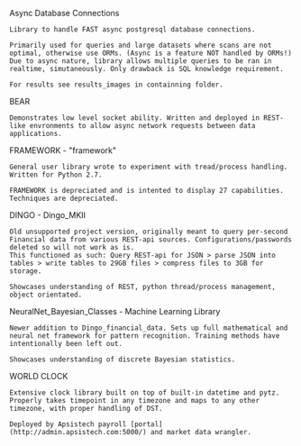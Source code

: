 Async Database Connections

	Library to handle FAST async postgresql database connections.
	
	Primarily used for queries and large datasets where scans are not optimal, otherwise use ORMs. (Async is a feature NOT handled by ORMs!)
	Due to async nature, library allows multiple queries to be ran in realtime, simutaneously. Only drawback is SQL knowledge requirement.
	
	For results see results_images in containning folder.

BEAR

	Demonstrates low level socket ability. Written and deployed in REST-like envronments to allow async network requests between data applications. 

FRAMEWORK - "framework"

	General user library wrote to experiment with tread/process handling. Written for Python 2.7.
	
	FRAMEWORK is depreciated and is intented to display 27 capabilities. Techniques are depreciated.

DINGO - Dingo_MKII

	Old unsupported project version, originally meant to query per-second Financial data from various REST-api sources. Configurations/passwords deleted so will not work as is.
	This functioned as such: Query REST-api for JSON > parse JSON into tables > write tables to 29GB files > compress files to 3GB for storage. 
	
	Showcases understanding of REST, python thread/process management, object orientated.
	
NeuralNet_Bayesian_Classes - Machine Learning Library
	
	Newer addition to Dingo_financial_data. Sets up full mathematical and neural net framework for pattern recognition. Training methods have intentionally been left out.
	
	Showcases understanding of discrete Bayesian statistics.
	
WORLD CLOCK

	Extensive clock library built on top of built-in datetime and pytz. Properly takes timepoint in any timezone and maps to any other timezone, with proper handling of DST.
	
	Deployed by Apsistech payroll [portal](http://admin.apsistech.com:5000/) and market data wrangler.